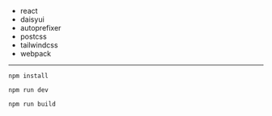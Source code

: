 - react
- daisyui
- autoprefixer
- postcss
- tailwindcss
- webpack

---

```
npm install
```

```
npm run dev
```

```
npm run build
```

